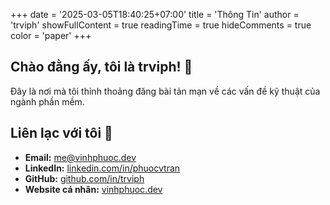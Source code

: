 +++
date = '2025-03-05T18:40:25+07:00'
title = 'Thông Tin'
author = 'trviph'
showFullContent = true
readingTime = true
hideComments = true
color = 'paper'
+++

## Chào đằng ấy, tôi là trviph! 👋

Đây là nơi mà tôi thỉnh thoảng đăng bài tản mạn về các vấn đề kỹ thuật của ngành phần mềm.

## Liên lạc với tôi 🤙

- **Email:** <me@vinhphuoc.dev>
- **LinkedIn:** [linkedin.com/in/phuocvtran](https://linkedin.com/in/phuocvtran)
- **GitHub:** [github.com/in/trviph](https://github.com/trviph)
- **Website cá nhân:** [vinhphuoc.dev](https://vinhphuoc.dev)
